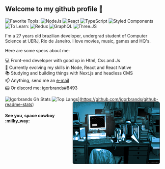 <h2> Welcome to my github profile 👋 </h2>

![Favorite Tools:](https://img.shields.io/badge/favorite%20stack:%20-%23000.svg?&style=for-the-badge) 
![NodeJs](https://img.shields.io/badge/node%20-39933.svg?&style=for-the-badge&logo=node.js&logoColor=black) 
![React](https://img.shields.io/badge/react%20-%2361DAFB.svg?&style=for-the-badge&logo=react&logoColor=black)
![TypeScript](https://img.shields.io/badge/typescript%20-%23007acc.svg?&style=for-the-badge&logo=typescript&logoColor=white) 
![Styled Components](https://img.shields.io/badge/styled%20components%20-%23DB7093.svg?&style=for-the-badge&logo=styled-components&logoColor=white)<br>
![To Learn:](https://img.shields.io/badge/to%20learn:%20-%23000.svg?&style=for-the-badge)
![Redux](https://img.shields.io/badge/redux%20-%23764ABC.svg?&style=for-the-badge&logo=redux&logoColor=white)
![GraphQL](https://img.shields.io/badge/GraphQl-E10098?style=for-the-badge&logo=graphql&logoColor=white)
![Three.JS](https://img.shields.io/badge/three.js%20-%23FFFFFF.svg?&style=for-the-badge&logo=three.js&logoColor=black)

I'm a 27 years old brazilian developer, undergrad student of Computer Science at UERJ, Rio de Janeiro. 
I love movies, music, games and HQ's.


Here are some specs about me:

:computer: Front-end developer with good xp in Html, Css and Js <br>
:rocket: Currently evolving my skills in Node, React and React Native <br>
:books: Studying and building things with Next.js and headless CMS <br>
:mailbox: Anything, send me an <a href="mailto:igorcantelmo@gmail.com">e-mail</a>  <br>
:pager: Or discord me: igorbrands#8493<br>

![Igorbrands Gh Stats](https://github-readme-stats.vercel.app/api?username=igorbrands&show_icons=true&hide_border=true&theme=algolia&count_private=true)
![Top Langs](https://github-readme-stats.vercel.app/api/top-langs/?username=igorbrands&layout=compact&theme=algolia)](https://github.com/igorbrands/github-readme-stats)
<img align="right" height="200" style="border:1px solid black; border-radius:5px" src="./coderoom.gif"/>

<h4> See you, space cowboy :milky_way: </h4>


